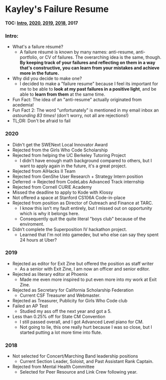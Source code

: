 # Kayley's Failure Resume  
**TOC: [Intro](https://github.com/kayleyseow/kayleyseow/blob/master/FailureResume.md#intro), [2020](https://github.com/kayleyseow/kayleyseow/blob/master/FailureResume.md#2020), [2019](https://github.com/kayleyseow/kayleyseow/blob/master/FailureResume.md#2019), [2018](https://github.com/kayleyseow/kayleyseow/blob/master/FailureResume.md#2018), 2017**
### Intro:
- What's a failure résumé?  
  - A failure résumé is known by many names: anti-resume, anti-portfolio, or CV of failures. The overarching idea is the same, though. **By keeping track of your failures and reflecting on them in a way that's constructive, you can learn from your mistakes and achieve more in the future.**
- Why did you decide to make one?  
  - I decided to make a "failure resume" because I feel its important for me to be able to **look at my past failures in a positive light**, and be able to **learn from them** at the same time.
- Fun Fact: The idea of an "anti-resume" actually originated from acedemia!
- Fun Fact 2: The word "unfortunately" is mentioned in my email inbox an _astounding 83 times!_ (don't worry, not all are rejections!)  
- TL;DR: Don't be afraid to fail
### 2020
- Didn't get the SWENext Local Innovator Award 
- Rejected from the Girls Who Code Scholarship
- Rejected from helping the UC Berkeley Tutoring Project
  - I didn't have enough math background compared to others, but I want to apply again in the future, it's a great project.
- Rejected from AIHacks II Team
- Rejected from GenShe User Research + Strategy Intern position
- Deferred → Rejected from CodeLabs Advanced Track internship
- Rejected from Cornell CURIE Academy
- Missed the deadline to apply to Kode with Klossy
- Not offered a space at Stanford CS106A Code-in-place
- Rejected from position as Director of Outreach and Finance at TARC.
  - I know this isn't my fault entirely, but I missed out on opportunity which is why it belongs here.
  - Consequently quit the quite literal "boys club" because of the enviroment.
- Didn’t complete the Superposition IV hackathon project.
  - Learned that I'm not into gamedev, but who else can say they spent 24 hours at Uber?
### 2019
- Rejected as editor for Exit Zine but offered the position as staff writer
  - As a senior with Exit Zine, I am now an officer and senior editor.
- Rejected as literary editor at Phoenix
  - Made me even more inspired to put even more into my work at Exit Zine.
- Rejected as Secretary for California Scholarship Federation
  - Current CSF Treasurer and Webmaster.
- Rejected as Treasurer, Publicity for Girls Who Code club
- Failed an AP Test
  - Studied my ass off the next year and got a 5.
- Less than 0.25% off for State CM Convention
  - I still passed overall, and I got Advanced Level piano for CM.
  - Not going to lie, this one really hurt because I was so close, but I started putting a lot more time into flute.
### 2018
- Not selected for Concert/Marching Band leadership positions
  - Current Section Leader, Soloist, and Past Assistant Rank Captain.
- Rejected from Mental Health Committee
  - Selected for Peer Resource and Link Crew following year.
